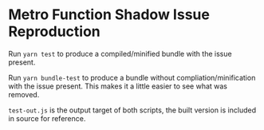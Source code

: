 # Metro Function Shadow Issue Reproduction

Run `yarn test` to produce a compiled/minified bundle with the issue present.

Run `yarn bundle-test` to produce a bundle without compliation/minification with the issue present. This makes it a little easier to see what was removed.

`test-out.js` is the output target of both scripts, the built version is included in source for reference.
